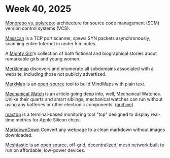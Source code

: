 # Week 40, 2025

[Monorepo vs. polyrepo:](https://github.com/joelparkerhenderson/monorepo-vs-polyrepo/) architecture for source code management (SCM) version control systems (VCS).

[Masscan](https://github.com/robertdavidgraham/masscan) is a TCP port scanner, spews SYN packets asynchronously, scanning entire Internet in under 5 minutes.

A [Mighty Girl](https://www.amightygirl.com/)'s collection of both fictional and biographical stories about remarkable girls and young women.

[Merklemap](https://www.merklemap.com) discovers and enumerate all subdomains associated with a website, including those not publicly advertised.

[MarkMap](https://markmap.js.org) is an [open-source](https://github.com/markmap/markmap) tool to build MindMaps with plain text.

[Mechanical Watch](https://ciechanow.ski/mechanical-watch/) is an article going deep into, well, Mechanical Watches. Unlike their quartz and smart siblings, mechanical watches can run without using any batteries or other electronic components. ([archive](https://archive.ph/sLzEh))

[mactop](https://github.com/context-labs/mactop) is a terminal-based monitoring tool "top" designed to display real-time metrics for Apple Silicon chips.

[MarkdownDown](https://markdowndown.vercel.app) Convert any webpage to a clean markdown without images downloaded.

[Meshtastic](https://meshtastic.org) is an [open source](https://github.com/meshtastic), off-grid, decentralized, mesh network built to run on affordable, low-power devices.